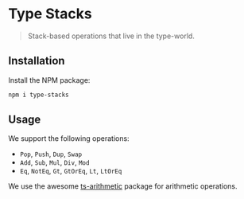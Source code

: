 # Type Stacks

> Stack-based operations that live in the type-world.

## Installation

Install the NPM package:

```sh
npm i type-stacks
```

## Usage

We support the following operations:

- `Pop`, `Push`, `Dup`, `Swap`
- `Add`, `Sub`, `Mul`, `Div`, `Mod`
- `Eq`, `NotEq`, `Gt`, `GtOrEq`, `Lt`, `LtOrEq`

We use the awesome [ts-arithmetic](https://github.com/arielhs/ts-arithmetic) package for arithmetic operations.
